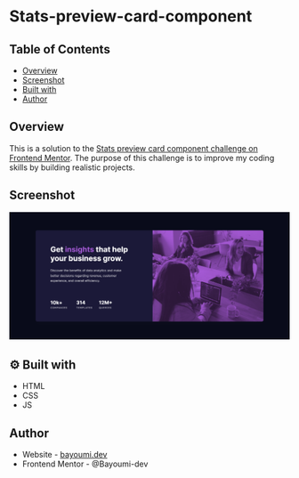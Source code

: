 # Stats-preview-card-component

## Table of Contents

- [Overview](#overview)
- [Screenshot](#screenshot)
- [Built with](#-built-with)
- [Author](#author)

## Overview

This is a solution to the [Stats preview card component challenge on Frontend Mentor](https://www.frontendmentor.io/challenges/stats-preview-card-component-8JqbgoU62). The purpose of this challenge is to improve my coding skills by building realistic projects.

## Screenshot

![Stats preview card component](https://github.com/Bayoumi-dev/Stats-preview-card-component/blob/master/design/screenshot.png)

## ⚙ Built with

- HTML
- CSS
- JS

## Author
- Website - [bayoumi.dev](https://bayoumi.dev)
- Frontend Mentor - @Bayoumi-dev


